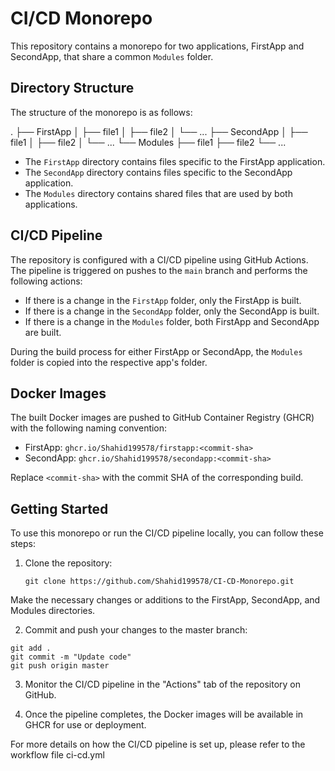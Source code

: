 # CI/CD Monorepo

This repository contains a monorepo for two applications, FirstApp and SecondApp, that share a common `Modules` folder.

## Directory Structure

The structure of the monorepo is as follows:

.
├── FirstApp
│ ├── file1
│ ├── file2
│ └── ...
├── SecondApp
│ ├── file1
│ ├── file2
│ └── ...
└── Modules
├── file1
├── file2
└── ...

- The `FirstApp` directory contains files specific to the FirstApp application.
- The `SecondApp` directory contains files specific to the SecondApp application.
- The `Modules` directory contains shared files that are used by both applications.

## CI/CD Pipeline

The repository is configured with a CI/CD pipeline using GitHub Actions. The pipeline is triggered on pushes to the `main` branch and performs the following actions:

- If there is a change in the `FirstApp` folder, only the FirstApp is built.
- If there is a change in the `SecondApp` folder, only the SecondApp is built.
- If there is a change in the `Modules` folder, both FirstApp and SecondApp are built.

During the build process for either FirstApp or SecondApp, the `Modules` folder is copied into the respective app's folder.

## Docker Images

The built Docker images are pushed to GitHub Container Registry (GHCR) with the following naming convention:

- FirstApp: `ghcr.io/Shahid199578/firstapp:<commit-sha>`
- SecondApp: `ghcr.io/Shahid199578/secondapp:<commit-sha>`

Replace `<commit-sha>` with the commit SHA of the corresponding build.

## Getting Started

To use this monorepo or run the CI/CD pipeline locally, you can follow these steps:

1. Clone the repository:

   ```
   git clone https://github.com/Shahid199578/CI-CD-Monorepo.git
   ```
   
Make the necessary changes or additions to the FirstApp, SecondApp, and Modules directories.

2. Commit and push your changes to the master branch:

```
git add .
git commit -m "Update code"
git push origin master
```

3. Monitor the CI/CD pipeline in the "Actions" tab of the repository on GitHub.

4. Once the pipeline completes, the Docker images will be available in GHCR for use or deployment.

For more details on how the CI/CD pipeline is set up, please refer to the workflow file ci-cd.yml